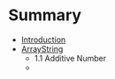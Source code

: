 # Summary

* [Introduction](introduction.md)
* [ArrayString](arraystring.md)
   * 1.1 Additive Number
   * 

